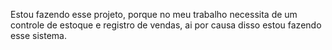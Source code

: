 Estou fazendo esse projeto, porque no meu trabalho necessita de um controle de estoque e registro de vendas, ai por causa disso estou fazendo esse sistema.